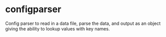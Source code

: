 # configparser

Config parser to read in a data file, parse the data, and output as an object giving the ability to lookup values with key names.
